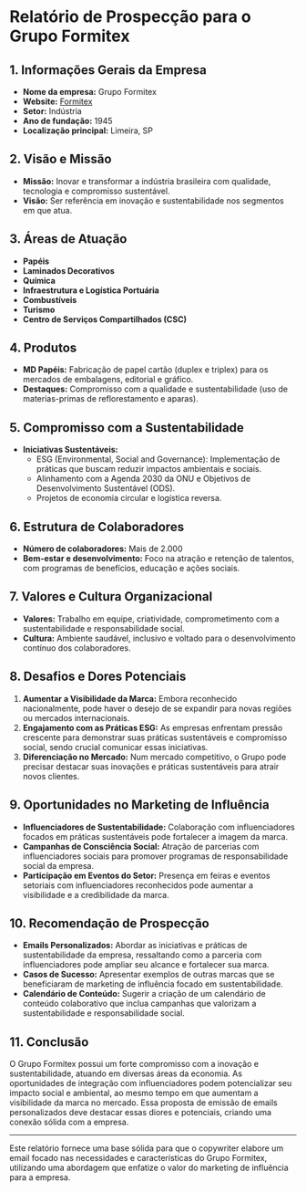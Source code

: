 # Relatório de Prospecção para o Grupo Formitex

## 1. Informações Gerais da Empresa
- **Nome da empresa:** Grupo Formitex
- **Website:** [Formitex](http://www.formitex.com.br)
- **Setor:** Indústria
- **Ano de fundação:** 1945
- **Localização principal:** Limeira, SP

## 2. Visão e Missão
- **Missão:** Inovar e transformar a indústria brasileira com qualidade, tecnologia e compromisso sustentável.
- **Visão:** Ser referência em inovação e sustentabilidade nos segmentos em que atua.

## 3. Áreas de Atuação
- **Papéis**
- **Laminados Decorativos**
- **Química**
- **Infraestrutura e Logística Portuária**
- **Combustíveis**
- **Turismo**
- **Centro de Serviços Compartilhados (CSC)**

## 4. Produtos
- **MD Papéis:** Fabricação de papel cartão (duplex e triplex) para os mercados de embalagens, editorial e gráfico.
- **Destaques:** Compromisso com a qualidade e sustentabilidade (uso de materias-primas de reflorestamento e aparas).

## 5. Compromisso com a Sustentabilidade
- **Iniciativas Sustentáveis:**
  - ESG (Environmental, Social and Governance): Implementação de práticas que buscam reduzir impactos ambientais e sociais.
  - Alinhamento com a Agenda 2030 da ONU e Objetivos de Desenvolvimento Sustentável (ODS).
  - Projetos de economia circular e logística reversa.
  
## 6. Estrutura de Colaboradores
- **Número de colaboradores:** Mais de 2.000
- **Bem-estar e desenvolvimento:** Foco na atração e retenção de talentos, com programas de benefícios, educação e ações sociais.

## 7. Valores e Cultura Organizacional
- **Valores:** Trabalho em equipe, criatividade, comprometimento com a sustentabilidade e responsabilidade social.
- **Cultura:** Ambiente saudável, inclusivo e voltado para o desenvolvimento contínuo dos colaboradores.

## 8. Desafios e Dores Potenciais
1. **Aumentar a Visibilidade da Marca:** Embora reconhecido nacionalmente, pode haver o desejo de se expandir para novas regiões ou mercados internacionais.
2. **Engajamento com as Práticas ESG:** As empresas enfrentam pressão crescente para demonstrar suas práticas sustentáveis e compromisso social, sendo crucial comunicar essas iniciativas.
3. **Diferenciação no Mercado:** Num mercado competitivo, o Grupo pode precisar destacar suas inovações e práticas sustentáveis para atrair novos clientes.

## 9. Oportunidades no Marketing de Influência
- **Influenciadores de Sustentabilidade:** Colaboração com influenciadores focados em práticas sustentáveis pode fortalecer a imagem da marca.
- **Campanhas de Consciência Social:** Atração de parcerias com influenciadores sociais para promover programas de responsabilidade social da empresa.
- **Participação em Eventos do Setor:** Presença em feiras e eventos setoriais com influenciadores reconhecidos pode aumentar a visibilidade e a credibilidade da marca.

## 10. Recomendação de Prospecção
- **Emails Personalizados:** Abordar as iniciativas e práticas de sustentabilidade da empresa, ressaltando como a parceria com influenciadores pode ampliar seu alcance e fortalecer sua marca.
- **Casos de Sucesso:** Apresentar exemplos de outras marcas que se beneficiaram de marketing de influência focado em sustentabilidade.
- **Calendário de Conteúdo:** Sugerir a criação de um calendário de conteúdo colaborativo que inclua campanhas que valorizam a sustentabilidade e responsabilidade social.

## 11. Conclusão
O Grupo Formitex possui um forte compromisso com a inovação e sustentabilidade, atuando em diversas áreas da economia. As oportunidades de integração com influenciadores podem potencializar seu impacto social e ambiental, ao mesmo tempo em que aumentam a visibilidade da marca no mercado. Essa proposta de emissão de emails personalizados deve destacar essas diores e potenciais, criando uma conexão sólida com a empresa. 

---

Este relatório fornece uma base sólida para que o copywriter elabore um email focado nas necessidades e características do Grupo Formitex, utilizando uma abordagem que enfatize o valor do marketing de influência para a empresa.